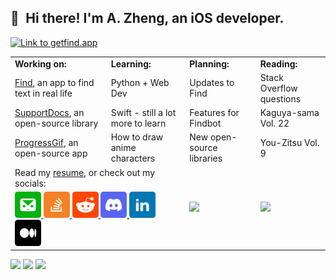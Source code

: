 ## 👋 Hi there! I'm A. Zheng, an iOS developer.

<a href="https://getfind.app"><img src="https://raw.githubusercontent.com/aheze/aheze/master/Assets/FindHeader.png" alt="Link to getfind.app"></a>

<table>
<tr>
<td colspan="2">
<strong>Working on:</strong>
</td>
<td colspan="2">
<strong>Learning:</strong>
</td>
<td colspan="2">
<strong>Planning:</strong>
</td>
<td colspan="2">
<strong>Reading:</strong>
</td>
</tr>

<tr>
<td colspan="2">
<a href="https://getfind.app">Find</a>, an app to find text in real life
</td>
<td colspan="2">
Python + Web Dev
</td>
<td colspan="2">
Updates to Find
</td>
<td colspan="2">
Stack Overflow questions
</td>
</tr>



<tr>
<td colspan="2">
<a href="https://github.com/aheze/SupportDocs">SupportDocs</a>, an open-source library
</td>
<td colspan="2">
Swift - still a lot more to learn
</td>
<td colspan="2">
Features for Findbot
</td>
<td colspan="2">
Kaguya-sama Vol. 22
</td>
</tr>

<tr>
<td colspan="2">
<a href="https://github.com/aheze/ProgressGif">ProgressGif</a>, an open-source app
</td>
<td colspan="2">
How to draw anime characters
</td>
<td colspan="2">
New open-source libraries
</td>
<td colspan="2">
You-Zitsu Vol. 9
</td>
</tr>


  
<tr>
<td colspan="4">
Read my <a href="https://raw.githubusercontent.com/aheze/aheze/master/Work/Resume.pdf">resume</a>, or check out my socials:
</td>

<td colspan="2" rowspan="2">
<a href="#">
<img src="https://github-readme-stats.vercel.app/api?username=aheze&count_private=true&show_icons=true&custom_title=My%20GitHub%20Stats">
</a>
</td>
  
<td colspan="2" rowspan="2">
<a href="#">
<img src="https://github-readme-stats.vercel.app/api/top-langs/?username=aheze&langs_count=8&layout=compact">
</a>
</td>


</td>
</tr>

<tr>
<td colspan="4">
<a href="mailto:aheze@getfind.app">
<img src="https://raw.githubusercontent.com/aheze/aheze/master/Assets/Email.png" width="42">
</a>
<a href="https://stackoverflow.com/users/14351818/">
<img src="https://raw.githubusercontent.com/aheze/aheze/master/Assets/StackOverflow.png" width="42">
</a>
<a href="https://www.reddit.com/user/aheze">
<img src="https://raw.githubusercontent.com/aheze/aheze/master/Assets/Reddit.png" width="42">
</a>
<a href="https://discord.com/users/743230678795288637">
<img src="https://raw.githubusercontent.com/aheze/aheze/master/Assets/Discord.png" width="42">
</a>
<a href="https://www.linkedin.com/in/aheze/">
<img src="https://raw.githubusercontent.com/aheze/aheze/master/Assets/LinkedIn.png" width="42">
</a>
<a href="https://aheze.medium.com/">
<img src="https://raw.githubusercontent.com/aheze/aheze/master/Assets/Medium.png" width="42">
</a>
</td>

</table>

<a href="https://discord.gg/Pmq8fYcus2"><img src="https://img.shields.io/discord/807790675998277672?color=00b035&label=Discord%20%28New%21%29"></a> <a href="https://stackoverflow.com/users/14351818/aheze"><img src="https://img.shields.io/badge/Stack%20Overflow-8.8k-F47F24"></a> <a href="#"><img src="https://komarev.com/ghpvc/?username=aheze&color=00aeef&label=Profile%20Views"></a>

  





